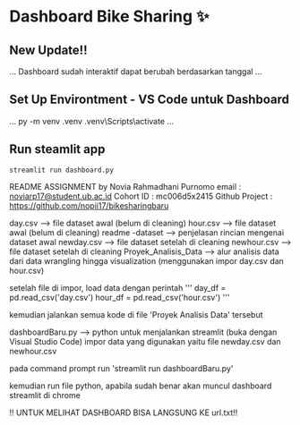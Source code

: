 # Dashboard Bike Sharing ✨
## New Update!!
...
Dashboard sudah interaktif dapat berubah berdasarkan tanggal
...
## Set Up Environtment - VS Code untuk Dashboard 
...
py -m venv .venv
.venv\Scripts\activate
...
## Run steamlit app

```
streamlit run dashboard.py
```
README ASSIGNMENT by Novia Rahmadhani Purnomo
email : noviarp17@student.ub.ac.id
Cohort ID : mc006d5x2415
Github Project : https://github.com/nopii17/bikesharingbaru 

day.csv --> file dataset awal (belum di cleaning)
hour.csv --> file dataset awal (belum di cleaning)
readme -dataset --> penjelasan rincian mengenai dataset awal
newday.csv --> file dataset setelah di cleaning
newhour.csv --> file dataset setelah di cleaning
Proyek_Analisis_Data --> alur analisis data dari data wrangling hingga visualization (menggunakan impor day.csv dan hour.csv)

setelah file di impor, load data dengan perintah
'''
day_df = pd.read_csv('day.csv')
hour_df = pd.read_csv('hour.csv')
'''

kemudian jalankan semua kode di file 'Proyek Analisis Data' tersebut

dashboardBaru.py --> python untuk menjalankan streamlit (buka dengan Visual Studio Code)
impor data yang digunakan yaitu file newday.csv dan newhour.csv

pada command prompt run 'streamlit run dashboardBaru.py'

kemudian run file python, apabila sudah benar akan muncul dashboard streamlit di chrome

!! UNTUK MELIHAT DASHBOARD BISA LANGSUNG KE url.txt!!
